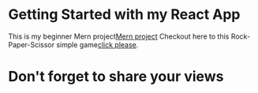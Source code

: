 # Getting Started with my React App

This is my beginner Mern project[Mern project](https://keertijanm.github.io/rock-paper-scissorkeerti/)
Checkout here to this Rock-Paper-Scissor simple game[click please](https://keertijanm.github.io/rock-paper-scissorkeerti/).
# Don't forget to share  your views


